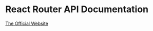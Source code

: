 # React Router API Documentation

<a href="https://github.com/ReactTraining/react-router/tree/master/docs" target="_blank">The Official Website</a>